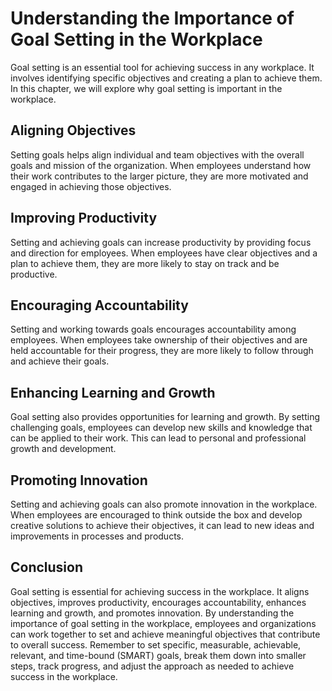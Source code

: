 Understanding the Importance of Goal Setting in the Workplace
======================================================================================

Goal setting is an essential tool for achieving success in any workplace. It involves identifying specific objectives and creating a plan to achieve them. In this chapter, we will explore why goal setting is important in the workplace.

Aligning Objectives
-------------------

Setting goals helps align individual and team objectives with the overall goals and mission of the organization. When employees understand how their work contributes to the larger picture, they are more motivated and engaged in achieving those objectives.

Improving Productivity
----------------------

Setting and achieving goals can increase productivity by providing focus and direction for employees. When employees have clear objectives and a plan to achieve them, they are more likely to stay on track and be productive.

Encouraging Accountability
--------------------------

Setting and working towards goals encourages accountability among employees. When employees take ownership of their objectives and are held accountable for their progress, they are more likely to follow through and achieve their goals.

Enhancing Learning and Growth
-----------------------------

Goal setting also provides opportunities for learning and growth. By setting challenging goals, employees can develop new skills and knowledge that can be applied to their work. This can lead to personal and professional growth and development.

Promoting Innovation
--------------------

Setting and achieving goals can also promote innovation in the workplace. When employees are encouraged to think outside the box and develop creative solutions to achieve their objectives, it can lead to new ideas and improvements in processes and products.

Conclusion
----------

Goal setting is essential for achieving success in the workplace. It aligns objectives, improves productivity, encourages accountability, enhances learning and growth, and promotes innovation. By understanding the importance of goal setting in the workplace, employees and organizations can work together to set and achieve meaningful objectives that contribute to overall success. Remember to set specific, measurable, achievable, relevant, and time-bound (SMART) goals, break them down into smaller steps, track progress, and adjust the approach as needed to achieve success in the workplace.
